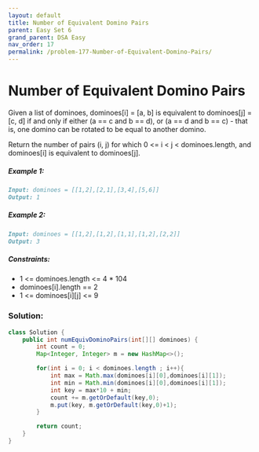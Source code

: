 ```yaml
---
layout: default
title: Number of Equivalent Domino Pairs
parent: Easy Set 6
grand_parent: DSA Easy
nav_order: 17
permalink: /problem-177-Number-of-Equivalent-Domino-Pairs/
---
```

# Number of Equivalent Domino Pairs

Given a list of dominoes, dominoes[i] = [a, b] is equivalent to dominoes[j] = [c, d] if and only if either (a == c and b == d), or (a == d and b == c) - that is, one domino can be rotated to be equal to another domino.

Return the number of pairs (i, j) for which 0 <= i < j < dominoes.length, and dominoes[i] is equivalent to dominoes[j].

##### Example 1:
```markdown
Input: dominoes = [[1,2],[2,1],[3,4],[5,6]]
Output: 1
```
##### Example 2:
```markdown
Input: dominoes = [[1,2],[1,2],[1,1],[1,2],[2,2]]
Output: 3
```
##### Constraints:
* 1 <= dominoes.length <= 4 * 104
* dominoes[i].length == 2
* 1 <= dominoes[i][j] <= 9

### Solution:
```java
class Solution {
    public int numEquivDominoPairs(int[][] dominoes) {
        int count = 0;
        Map<Integer, Integer> m = new HashMap<>();

        for(int i = 0; i < dominoes.length ; i++){
            int max = Math.max(dominoes[i][0],dominoes[i][1]);
            int min = Math.min(dominoes[i][0],dominoes[i][1]);
            int key = max*10 + min;
            count += m.getOrDefault(key,0);
            m.put(key, m.getOrDefault(key,0)+1);
        }

        return count;
    }
}
```
